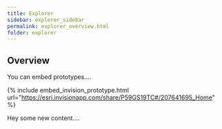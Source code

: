 ```yaml
---
title: Explorer
sidebar: explorer_sidebar
permalink: explorer_overview.html
folder: explorer
---
```


## Overview

You can embed prototypes....

{% include embed_invision_prototype.html 
	url="https://esri.invisionapp.com/share/P59GS19TC#/207641695_Home" 
%}

Hey some new content....

